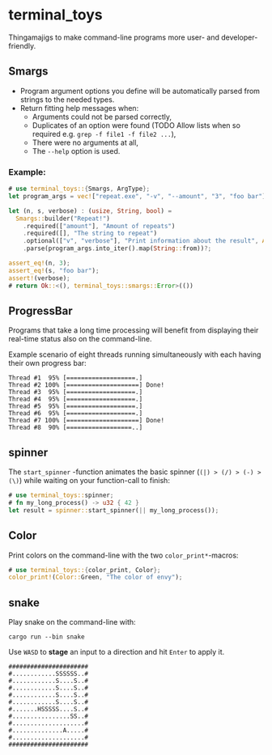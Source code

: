 # terminal_toys
Thingamajigs to make command-line programs more user- and developer-friendly.

## Smargs
- Program argument options you define will be automatically parsed from strings
  to the needed types.
- Return fitting help messages when:
  - Arguments could not be parsed correctly,
  - Duplicates of an option were found (TODO Allow lists when so required e.g. `grep -f file1 -f file2 ...`),
  - There were no arguments at all,
  - The `--help` option is used.

### Example:
```rust
# use terminal_toys::{Smargs, ArgType};
let program_args = vec!["repeat.exe", "-v", "--amount", "3", "foo bar"];

let (n, s, verbose) : (usize, String, bool) =
  Smargs::builder("Repeat!")
    .required(["amount"], "Amount of repeats")
    .required([], "The string to repeat")
    .optional(["v", "verbose"], "Print information about the result", ArgType::False)
    .parse(program_args.into_iter().map(String::from))?;

assert_eq!(n, 3);
assert_eq!(s, "foo bar");
assert!(verbose);
# return Ok::<(), terminal_toys::smargs::Error>(())
```

## ProgressBar
Programs that take a long time processing will benefit from displaying their real-time status also on the command-line.

Example scenario of eight threads running simultaneously with each having their own progress bar:
```ignore
Thread #1  95% [===================.]
Thread #2 100% [====================] Done!
Thread #3  95% [===================.]
Thread #4  95% [===================.]
Thread #5  95% [===================.]
Thread #6  95% [===================.]
Thread #7 100% [====================] Done!
Thread #8  90% [==================..]
```
## spinner
The `start_spinner` -function animates the basic spinner (`(|) > (/) > (-) >
(\)`) while waiting on your function-call to finish:
```rust
# use terminal_toys::spinner;
# fn my_long_process() -> u32 { 42 }
let result = spinner::start_spinner(|| my_long_process());
```

## Color
Print colors on the command-line with the two `color_print*`-macros:
```rust
# use terminal_toys::{color_print, Color};
color_print!(Color::Green, "The color of envy");
```

## snake
Play snake on the command-line with:
```ignore
cargo run --bin snake
```
Use `WASD` to __stage__ an input to a direction and hit `Enter` to apply it.

```ignore
######################
#............SSSSSS..#
#............S....S..#
#............S....S..#
#............S....S..#
#............S....S..#
#.......HSSSSS....S..#
#................SS..#
#....................#
#..............A.....#
#....................#
######################
```
